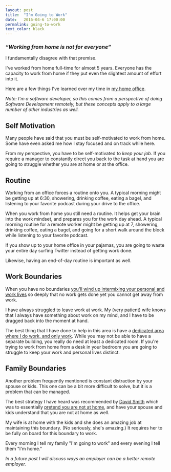 ```yaml
---
layout: post
title:  "I'm Going to Work"
date:   2016-04-6 17:00:00
permalink: going-to-work
text_color: black
---
```


<h3 class='text-center' style='margin-bottom: 1em'><em>&ldquo;Working from home is not for everyone&rdquo;</em></h3>

I fundamentally disagree with that premise.

I've worked from home full-time for almost 5 years. Everyone has the capacity to work from home if they put even the slightest amount of effort into it.

Here are a few things I've learned over my time in [my home office](tiny-office).

_Note: I'm a software developer, so this comes from a perspective of doing Software Development remotely, but these concepts apply to a large number of other industries as well._

## Self Motivation
Many people have said that you must be self-motivated to work from home. Some have even asked me how I stay focused and on track while here.

From my perspective, you have to be self-motivated to *keep your job*.  If you require a manager to constantly direct you back to the task at hand you are going to struggle whether you are at home or at the office.

## Routine
Working from an office forces a routine onto you. A typical morning might be getting up at 6:30, showering, drinking coffee, eating a bagel, and listening to your favorite podcast during your drive to the office.

When you work from home you still need a routine. It helps get your brain into the work mindset, and prepares you for the work day ahead. A typical morning routine for a remote worker might be getting up at 7, showering, drinking coffee, eating a bagel, and going for a short walk around the block while listening to your favorite podcast.

If you show up to your home office in your pajamas, you are going to waste your entire day surfing Twitter instead of getting work done.

Likewise, having an end-of-day routine is important as well.

## Work Boundaries
When you have no boundaries [you'll wind up intermixing your personal and work lives](http://www.slate.com/articles/business/the_ladder/2015/12/working_from_home_does_it_make_people_more_productive.html) so deeply that no work gets done yet you cannot get away from work.

I have always struggled to leave work at work. My (very patient) wife knows that I always have something about work on my mind, and I have to be dragged back into the moment at hand.

The best thing that I have done to help in this area is have a [dedicated area where I do work, and only work](tiny-office). While you may not be able to have a separate building, you really do need at least a dedicated room. If you're trying to work from home from a desk in your bedroom you are going to struggle to keep your work and personal lives distinct.

## Family Boundaries
Another problem frequently mentioned is constant distraction by your spouse or kids. This one can be a bit more difficult to solve, but it is a problem that can be managed.

The best strategy I have heard was recommended by [David Smith](http://twitter.com/_DavidSmith) which was to essentially [pretend you are not at home](https://overcast.fm/+Fgm26v6Lk/19:28), and have your spouse and kids understand that you are not at home as well.

My wife is at home with the kids and she does an amazing job at maintaining this boundary. (No seriously, she's amazing.) It requires her to be fully on board for this boundary to work.

Every morning I tell my family "I'm going to work" and every evening I tell them "I'm home."


_In a future post I will discuss ways an employer can be a better remote employer._